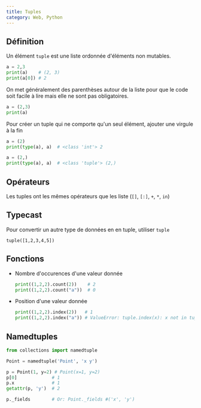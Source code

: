 ```yaml
---
title: Tuples
category: Web, Python
---
```


## Définition

Un élément `tuple` est une liste ordonnée d'éléments non mutables.

``` python
a = 2,3
print(a)    # (2, 3)
print(a[0]) # 2
```

On met généralement des parenthèses autour de la liste pour que le code soit facile à lire  mais elle ne sont pas obligatoires.

``` python
a = (2,3)
print(a)
```

Pour créer un tuple qui ne comporte qu'un seul élément, ajouter une virgule à la fin

``` python
a = (2)
print(type(a), a)  # <class 'int'> 2

a = (2,)
print(type(a), a)  # <class 'tuple'> (2,)
```

## Opérateurs

Les tuples ont les mêmes opérateurs que les liste (`[]`, `[:]`, `+`, `*`, `in`)

## Typecast

Pour convertir un autre type de données en en tuple, utiliser `tuple`

```
tuple([1,2,3,4,5])
```

## Fonctions

* Nombre d'occurences d'une valeur donnée

  ``` python
  print((1,2,2).count(2))    # 2
  print((1,2,2).count("a"))  # 0
  ```

* Position d'une valeur donnée

  ``` python
  print((1,2,2).index(2))   # 1
  print((1,2,2).index("a")) # ValueError: tuple.index(x): x not in tuple
  ```

## Namedtuples

``` python
from collections import namedtuple

Point = namedtuple('Point', 'x y')

p = Point(1, y=2) # Point(x=1, y=2)
p[0]             # 1
p.x              # 1
getattr(p, 'y')  # 2

p._fields        # Or: Point._fields #('x', 'y')
```